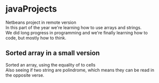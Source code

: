 # javaProjects

Netbeans project in remote version <br>
In this part of the year we're learning how to use arrays and strings. <br>
We did long progress in programming and we're finally learning how to code, but mostly how to think.

## Sorted array in a small version
Sorted an array, using the equality of to cells <br>
Also seeing if two string are polindrome, which means they can be read in the opposite verse.
